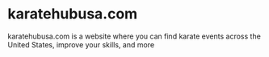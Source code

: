 # karatehubusa.com
karatehubusa.com is a website where you can find karate events across the United States, improve your skills, and more
